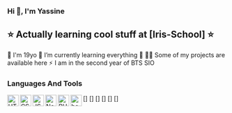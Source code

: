 ### Hi 👋, I'm Yassine


## ⭐ Actually learning cool stuff at [Iris-School] ⭐

🔭 I'm 19yo
🌱 I’m currently learning everything 🤣
👨‍💻 Some of my projects are available here
⚡ I am in the second year of BTS SIO

### Languages And Tools

[<img align="left" alt="HTML5" width="26px" src="">]
[<img align="left" alt="CSS3" width="26px" src="">]
[<img align="left" alt="JS" width="26px" src="https://raw.githubusercontent.com/jmnote/z-icons/master/svg/javascript.svg">]
[<img align="left" alt="Node.js" width="26px" src="">]
[<img align="left" alt="PHP" width="26px" src="https://raw.githubusercontent.com/jmnote/z-icons/master/svg/php.svg">]
[<img align="left" alt="bootstrap" width="26px" src="https://raw.githubusercontent.com/jmnote/z-icons/master/svg/bootstrap.svg">]